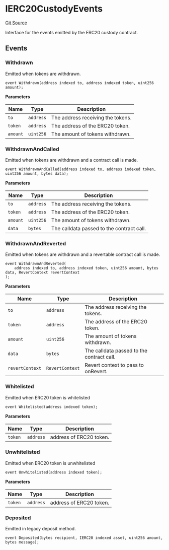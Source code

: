 # IERC20CustodyEvents
[Git Source](https://github.com/zeta-chain/protocol-contracts/blob/c36a179b97a1de4e07d52f443c0ba9860e83aa72/contracts/evm/interfaces/IERC20Custody.sol)

Interface for the events emitted by the ERC20 custody contract.


## Events
### Withdrawn
Emitted when tokens are withdrawn.


```solidity
event Withdrawn(address indexed to, address indexed token, uint256 amount);
```

**Parameters**

|Name|Type|Description|
|----|----|-----------|
|`to`|`address`|The address receiving the tokens.|
|`token`|`address`|The address of the ERC20 token.|
|`amount`|`uint256`|The amount of tokens withdrawn.|

### WithdrawnAndCalled
Emitted when tokens are withdrawn and a contract call is made.


```solidity
event WithdrawnAndCalled(address indexed to, address indexed token, uint256 amount, bytes data);
```

**Parameters**

|Name|Type|Description|
|----|----|-----------|
|`to`|`address`|The address receiving the tokens.|
|`token`|`address`|The address of the ERC20 token.|
|`amount`|`uint256`|The amount of tokens withdrawn.|
|`data`|`bytes`|The calldata passed to the contract call.|

### WithdrawnAndReverted
Emitted when tokens are withdrawn and a revertable contract call is made.


```solidity
event WithdrawnAndReverted(
    address indexed to, address indexed token, uint256 amount, bytes data, RevertContext revertContext
);
```

**Parameters**

|Name|Type|Description|
|----|----|-----------|
|`to`|`address`|The address receiving the tokens.|
|`token`|`address`|The address of the ERC20 token.|
|`amount`|`uint256`|The amount of tokens withdrawn.|
|`data`|`bytes`|The calldata passed to the contract call.|
|`revertContext`|`RevertContext`|Revert context to pass to onRevert.|

### Whitelisted
Emitted when ERC20 token is whitelisted


```solidity
event Whitelisted(address indexed token);
```

**Parameters**

|Name|Type|Description|
|----|----|-----------|
|`token`|`address`|address of ERC20 token.|

### Unwhitelisted
Emitted when ERC20 token is unwhitelisted


```solidity
event Unwhitelisted(address indexed token);
```

**Parameters**

|Name|Type|Description|
|----|----|-----------|
|`token`|`address`|address of ERC20 token.|

### Deposited
Emitted in legacy deposit method.


```solidity
event Deposited(bytes recipient, IERC20 indexed asset, uint256 amount, bytes message);
```

